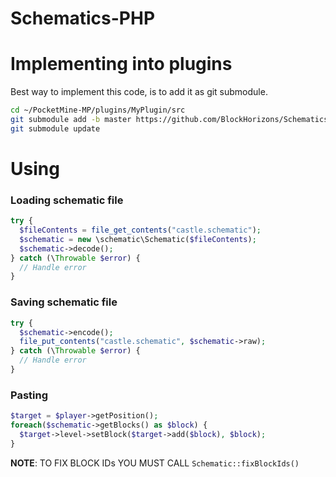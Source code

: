 # Schematics-PHP

# Implementing into plugins
Best way to implement this code, is to add it as git submodule.
```bash
cd ~/PocketMine-MP/plugins/MyPlugin/src
git submodule add -b master https://github.com/BlockHorizons/Schematics-PHP.git schematic
git submodule update
```

# Using 

### Loading schematic file

```php
try {
  $fileContents = file_get_contents("castle.schematic");
  $schematic = new \schematic\Schematic($fileContents);
  $schematic->decode();
} catch (\Throwable $error) {
  // Handle error
}
```

### Saving schematic file

```php
try {
  $schematic->encode();
  file_put_contents("castle.schematic", $schematic->raw);
} catch (\Throwable $error) {
  // Handle error
}
```

### Pasting

```php
$target = $player->getPosition();
foreach($schematic->getBlocks() as $block) {
  $target->level->setBlock($target->add($block), $block);
}
```

__NOTE__: TO FIX BLOCK IDs YOU MUST CALL ```Schematic::fixBlockIds()```
